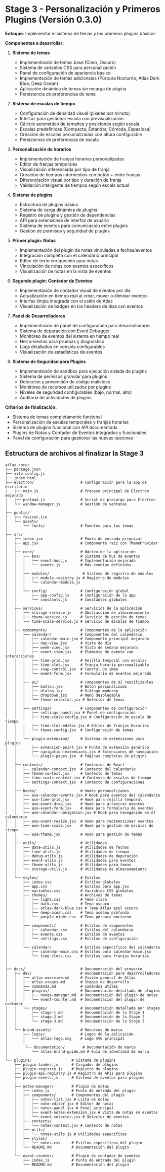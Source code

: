 # Stage 3 - Personalización y Primeros Plugins (Versión 0.3.0)

**Enfoque**: Implementar el sistema de temas y los primeros plugins básicos

**Componentes a desarrollar:**
1. **Sistema de temas**
   - Implementación de temas base (Claro, Oscuro)
   - Sistema de variables CSS para personalización
   - Panel de configuración de apariencia básico
   - Implementación de temas adicionales (Púrpura Nocturno, Atlas Dark Blue, Deep Ocean)
   - Aplicación dinámica de temas sin recarga de página
   - Persistencia de preferencias de tema

2. **Sistema de escalas de tiempo**
   - Configuración de densidad visual (píxeles por minuto)
   - Interfaz para gestionar escala con previsualización
   - Cálculo automático de tamaños y posiciones según escala
   - Escalas predefinidas (Compacta, Estándar, Cómoda, Espaciosa)
   - Creación de escalas personalizadas con altura configurable
   - Persistencia de preferencias de escala

3. **Personalización de horarios**
   - Implementación de franjas horarias personalizadas
   - Editor de franjas temporales
   - Visualización diferenciada por tipo de franja
   - Creación de tiempos intermedios con botón + entre franjas
   - Diferenciación visual por tipo y duración de franja
   - Validación inteligente de tiempos según escala actual

4. **Sistema de plugins**
   - Estructura de plugins básica
   - Sistema de carga dinámica de plugins
   - Registro de plugins y gestión de dependencias
   - API para extensiones de interfaz de usuario
   - Sistema de eventos para comunicación entre plugins
   - Gestión de permisos y seguridad de plugins

5. **Primer plugin: Notas**
   - Implementación del plugin de notas vinculadas a fechas/eventos
   - Integración completa con el calendario principal
   - Editor de texto enriquecido para notas
   - Vinculación de notas con eventos específicos
   - Visualización de notas en la vista de eventos

6. **Segundo plugin: Contador de Eventos**
   - Implementación de contador visual de eventos por día
   - Actualización en tiempo real al crear, mover o eliminar eventos
   - Interfaz limpia integrada con el estilo de Atlas
   - Visualización de badges en los headers de días con eventos

7. **Panel de Desarrolladores**
   - Implementación de panel de configuración para desarrolladores
   - Sistema de depuración con Event Debugger
   - Monitoreo de eventos del sistema en tiempo real
   - Herramientas para pruebas y diagnóstico
   - Logs detallados en consola configurables
   - Visualización de estadísticas de eventos

8. **Sistema de Seguridad para Plugins**
   - Implementación de sandbox para ejecución aislada de plugins
   - Sistema de permisos granular para plugins
   - Detección y prevención de código malicioso
   - Monitoreo de recursos utilizados por plugins
   - Niveles de seguridad configurables (bajo, normal, alto)
   - Auditoría de actividades de plugins

**Criterios de finalización:**
- Sistema de temas completamente funcional
- Personalización de escalas temporales y franjas horarias
- Sistema de plugins funcional con API documentada
- Plugins de Notas y Contador de Eventos integrados y funcionales
- Panel de configuración para gestionar las nuevas opciones

## Estructura de archivos al finalizar la Stage 3

```
atlas-core/
├── package.json
├── vite.config.js
├── index.html
├── electron/                     # Configuración para la app de escritorio
│   ├── main.js                   # Proceso principal de Electron mejorado
│   ├── preload.js                # Script de precarga para Electron
│   └── window-manager.js         # Gestión de ventanas
│
├── public/
│   ├── favicon.ico
│   └── assets/
│       └── fonts/                # Fuentes para los temas
│
├── src/
│   ├── index.jsx                 # Punto de entrada principal
│   ├── app.jsx                   # Componente raíz con ThemeProvider
│   │
│   ├── core/                     # Núcleo de la aplicación
│   │   ├── bus/                  # Sistema de bus de eventos
│   │   │   ├── event-bus.js      # Implementación mejorada
│   │   │   └── events.js         # Más eventos definidos
│   │   │
│   │   ├── modules/               # Sistema de registro de módulos
│   │   │   ├── module-registry.js # Registro de módulos
│   │   │   └── calendar-module.js
│   │   │
│   │   └── config/               # Configuración global
│   │       ├── app-config.js     # Configuración de la app
│   │       └── constants.js      # Constantes globales
│   │
│   ├── services/                 # Servicios de la aplicación
│   │   ├── storage-service.js    # Abstracción de almacenamiento
│   │   ├── theme-service.js      # Servicio de gestión de temas
│   │   └── time-scale-service.js # Servicio de escalas de tiempo
│   │
│   ├── components/               # Componentes de la aplicación
│   │   ├── calendar/             # Componentes del calendario
│   │   │   ├── calendar-main.jsx # Componente principal mejorado
│   │   │   ├── day-view.jsx      # Vista de día
│   │   │   ├── week-view.jsx     # Vista de semana mejorada
│   │   │   ├── event-item.jsx    # Elemento de evento con interacciones
│   │   │   ├── time-grid.jsx     # Rejilla temporal con escalas
│   │   │   ├── time-slot.jsx     # Franja horaria personalizable
│   │   │   ├── snap-control.jsx  # Control de imán
│   │   │   └── event-form.jsx    # Formulario de eventos mejorado
│   │   │
│   │   ├── ui/                   # Componentes de UI reutilizables
│   │   │   ├── button.jsx        # Botón personalizado
│   │   │   ├── dialog.jsx        # Diálogo moderno
│   │   │   ├── dropdown.jsx      # Menú desplegable
│   │   │   └── theme-selector.jsx # Selector de temas
│   │   │
│   │   ├── settings/             # Componentes de configuración
│   │   │   ├── settings-panel.jsx # Panel de configuración
│   │   │   ├── time-scale-config.jsx # Configuración de escala de tiempo
│   │   │   ├── time-slot-editor.jsx # Editor de franjas horarias
│   │   │   └── theme-config.jsx  # Configuración de temas
│   │   │
│   │   └── plugin-extension/     # Sistema de extensiones para plugins
│   │       ├── extension-point.jsx # Punto de extensión genérico
│   │       ├── navigation-extensions.jsx # Extensiones de navegación
│   │       └── plugin-pages.jsx  # Páginas completas de plugins
│   │
│   ├── contexts/                 # Contextos de React
│   │   ├── calendar-context.jsx  # Contexto del calendario
│   │   ├── theme-context.jsx     # Contexto de temas
│   │   ├── time-scale-context.jsx # Contexto de escalas de tiempo
│   │   └── settings-context.jsx  # Contexto de configuraciones
│   │
│   ├── hooks/                    # Hooks personalizados
│   │   ├── use-calendar-events.jsx # Hook para eventos del calendario
│   │   ├── use-time-grid.jsx     # Hook para rejilla temporal
│   │   ├── use-event-drag.jsx    # Hook para arrastrar eventos
│   │   ├── use-event-form.jsx    # Hook para formulario de eventos
│   │   ├── use-calendar-navigation.jsx # Hook para navegación en el calendario
│   │   ├── use-event-resize.jsx  # Hook para redimensionar eventos
│   │   ├── use-time-scale.jsx    # Hook para gestión de escalas de tiempo
│   │   └── use-theme.jsx         # Hook para gestión de temas
│   │
│   ├── utils/                    # Utilidades
│   │   ├── date-utils.js         # Utilidades de fechas
│   │   ├── time-utils.js         # Utilidades de tiempo
│   │   ├── debug-utils.js        # Utilidades de depuración
│   │   ├── event-utils.js        # Utilidades para eventos
│   │   ├── theme-utils.js        # Utilidades para temas
│   │   └── storage-utils.js      # Utilidades de almacenamiento
│   │
│   └── styles/                   # Estilos
│       ├── index.css             # Estilos globales
│       ├── app.css               # Estilos para app.jsx
│       ├── variables.css         # Variables CSS globales
│       ├── themes/               # Archivos de temas
│       │   ├── light.css         # Tema claro
│       │   ├── dark.css          # Tema oscuro
│       │   ├── atlas-dark-blue.css # Tema Atlas azul oscuro
│       │   ├── deep-ocean.css    # Tema océano profundo
│       │   └── purple-night.css  # Tema púrpura nocturno
│       │
│       ├── components/           # Estilos de componentes
│       │   ├── calendar.css      # Estilos del calendario
│       │   ├── events.css        # Estilos de eventos
│       │   └── settings.css      # Estilos de configuración
│       │
│       └── calendar/             # Estilos específicos del calendario
│           ├── calendar-main.css # Estilos para calendar-main.jsx
│           └── time-slots.css    # Estilos para franjas horarias
│    
│
├── docs/                         # Documentación del proyecto
│   ├── dev/                      # Documentación para desarrolladores
│   │   ├── atlas-overview.md     # Visión general de Atlas
│   │   ├── atlas-stages.md       # Stages de desarrollo
│   │   ├── commands.md           # Comandos útiles
│   │   ├── plugins/              # Documentación detallada de plugins
│   │   │   ├── notes-manager.md  # Documentación del plugin de notas
│   │   │   └── event-counter.md  # Documentación del plugin de contador
│   │   └── stages/               # Documentación detallada por Stages
│   │       ├── stage-1.md        # Documentación de la Stage 1
│   │       ├── stage-2.md        # Documentación de la Stage 2
│   │       └── stage-3.md        # Documentación de la Stage 3
│   │
│   └── brand-assets/             # Recursos de marca
│       ├── logos/                # Logos de la aplicación
│       │   └── atlas-logo.svg    # Logo SVG principal
│       │
│        └── documentation/        # Documentación de marca
│           └── atlas-brand-guide.md # Guía de identidad de marca
│
└── plugins/                  # Sistema de plugins
    ├── plugin-loader.js      # Cargador de plugins
    ├── plugin-registry.js    # Registro de plugins
    ├── plugin-api-registry.js # Registro de APIs para plugins
    ├── plugin-events.js      # Sistema de eventos para plugins
    │
    ├── notes-manager/        # Plugin de notas
    │   ├── index.js          # Punto de entrada del plugin
    │   ├── components/       # Componentes del plugin
    │   │   ├── notes-list.jsx # Lista de notas
    │   │   ├── note-editor.jsx # Editor de notas
    │   │   ├── notes-panel.jsx # Panel principal
    │   │   ├── event-notes-extension.jsx # Vista de notas en eventos
    │   │   └── event-selector.jsx # Selector de eventos
    │   ├── contexts/
    │   │   └── notes-context.jsx # Contexto de notas
    │   ├── utils/
    │   │   └── notes-utils.js # Utilidades específicas
    │   ├── styles/
    │   │   └── notes.css     # Estilos específicos del plugin
    │   └── README.md         # Documentación del plugin
    │
    └── event-counter/        # Plugin de contador de eventos
        ├── index.js          # Punto de entrada del plugin
        └── README.md         # Documentación del plugin